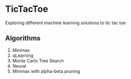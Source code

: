 # TicTacToe
Exploring different machine learning solutions to tic tac toe

## Algorithms

1. Minimax
2. qLearning
3. Monte Carlo Tree Search
4. Neural
5. Minimax with alpha-beta pruning
